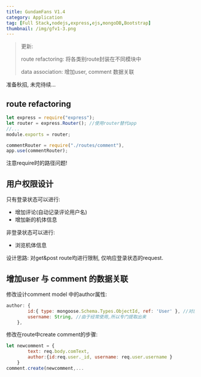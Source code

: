 ```yaml
---
title: GundamFans V1.4
category: Application
tag: [Full Stack,nodejs,express,ejs,mongoDB,Bootstrap] 
thumbnail: /img/gfv1-3.png
---
```


> 更新:
>
> route refactoring: 将各类别route封装在不同模块中
>
> data association: 增加user, comment 数据关联

准备秋招, 未完待续...

<!--more-->

## route refactoring

```js
let express = require("express");
let router = express.Router(); //使用router替代app
//...
module.exports = router;
```

```js
commentRouter = require("./routes/comment"),
app.use(commentRouter);
```

注意require时的路径问题!

## 用户权限设计

只有登录状态可以进行:

* 增加评论(自动记录评论用户名)
* 增加新的机体信息

非登录状态可以进行:

* 浏览机体信息

设计思路: 对get&post route均进行限制, 仅响应登录状态的request. 

## 增加user 与 comment 的数据关联

修改设计comment model 中的author属性:

```js
author: {
        id:{ type: mongoose.Schema.Types.ObjectId, ref: 'User' }, //对应User model的唯一标志_id
        username: String, //由于经常使用,所以专门提取出来
    },
```

修改在route中create comment的步骤:

```js
let newcomment = {
        text: req.body.comText,
        author:{id:req.user._id, username: req.user.username } 
    }
comment.create(newcomment,...
```

